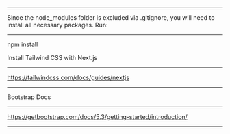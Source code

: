 ____________________________________
Since the node_modules folder is excluded via .gitignore, you will need to install all necessary packages. Run:
____________________________________
npm install

Install Tailwind CSS with Next.js
____________________________________
https://tailwindcss.com/docs/guides/nextjs
____________________________________

Bootstrap Docs 
_____________________________________
https://getbootstrap.com/docs/5.3/getting-started/introduction/
____________________________________

